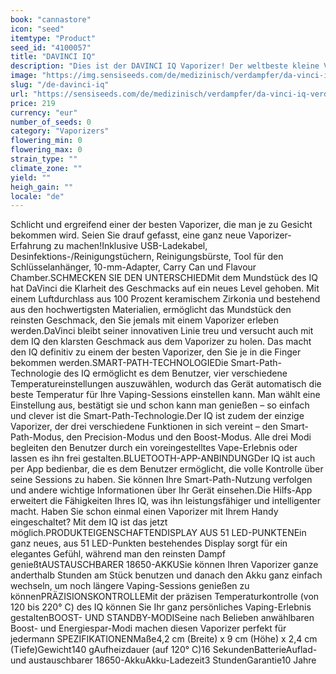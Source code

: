 ```yaml
---
book: "cannastore"
icon: "seed"
itemtype: "Product"
seed_id: "4100057"
title: "DAVINCI IQ"
description: "Dies ist der DAVINCI IQ Vaporizer! Der weltbeste kleine Vaporizer mit erstklassiger Akkulaufzeit, Temperaturkontrolle und Smart-Path-Technologie. Hier erhältlich."
image: "https://img.sensiseeds.com/de/medizinisch/verdampfer/da-vinci-iq-verdampfer-image.png"
slug: "/de-davinci-iq"
url: "https://sensiseeds.com/de/medizinisch/verdampfer/da-vinci-iq-verdampfer?a_aid=cannastore"
price: 219
currency: "eur"
number_of_seeds: 0
category: "Vaporizers"
flowering_min: 0
flowering_max: 0
strain_type: ""
climate_zone: ""
yield: ""
heigh_gain: ""
locale: "de"
---
```

Schlicht und ergreifend einer der besten Vaporizer, die man je zu Gesicht bekommen wird. Seien Sie drauf gefasst, eine ganz neue Vaporizer-Erfahrung zu machen!Inklusive USB-Ladekabel, Desinfektions-/Reinigungstüchern, Reinigungsbürste, Tool für den Schlüsselanhänger, 10-mm-Adapter, Carry Can und Flavour Chamber.SCHMECKEN SIE DEN UNTERSCHIEDMit dem Mundstück des IQ hat DaVinci die Klarheit des Geschmacks auf ein neues Level gehoben. Mit einem Luftdurchlass aus 100 Prozent keramischem Zirkonia und bestehend aus den hochwertigsten Materialien, ermöglicht das Mundstück den reinsten Geschmack, den Sie jemals mit einem Vaporizer erleben werden.DaVinci bleibt seiner innovativen Linie treu und versucht auch mit dem IQ den klarsten Geschmack aus dem Vaporizer zu holen. Das macht den IQ definitiv zu einem der besten Vaporizer, den Sie je in die Finger bekommen werden.SMART-PATH-TECHNOLOGIEDie Smart-Path-Technologie des IQ ermöglicht es dem Benutzer, vier verschiedene Temperatureinstellungen auszuwählen, wodurch das Gerät automatisch die beste Temperatur für Ihre Vaping-Sessions einstellen kann. Man wählt eine Einstellung aus, bestätigt sie und schon kann man genießen – so einfach und clever ist die Smart-Path-Technologie.Der IQ ist zudem der einzige Vaporizer, der drei verschiedene Funktionen in sich vereint – den Smart-Path-Modus, den Precision-Modus und den Boost-Modus. Alle drei Modi begleiten den Benutzer durch ein voreingestelltes Vape-Erlebnis oder lassen es ihn frei gestalten.BLUETOOTH-APP-ANBINDUNGDer IQ ist auch per App bedienbar, die es dem Benutzer ermöglicht, die volle Kontrolle über seine Sessions zu haben. Sie können Ihre Smart-Path-Nutzung verfolgen und andere wichtige Informationen über Ihr Gerät einsehen.Die Hilfs-App erweitert die Fähigkeiten Ihres IQ, was ihn leistungsfähiger und intelligenter macht. Haben Sie schon einmal einen Vaporizer mit Ihrem Handy eingeschaltet? Mit dem IQ ist das jetzt möglich.PRODUKTEIGENSCHAFTENDISPLAY AUS 51 LED-PUNKTENEin ganz neues, aus 51 LED-Punkten bestehendes Display sorgt für ein elegantes Gefühl, während man den reinsten Dampf genießtAUSTAUSCHBARER 18650-AKKUSie können Ihren Vaporizer ganze anderthalb Stunden am Stück benutzen und danach den Akku ganz einfach wechseln, um noch längere Vaping-Sessions genießen zu könnenPRÄZISIONSKONTROLLEMit der präzisen Temperaturkontrolle (von 120 bis 220° C) des IQ können Sie Ihr ganz persönliches Vaping-Erlebnis gestaltenBOOST- UND STANDBY-MODISeine nach Belieben anwählbaren Boost- und Energiespar-Modi machen diesen Vaporizer perfekt für jedermann SPEZIFIKATIONENMaße4,2 cm (Breite) x 9 cm (Höhe) x 2,4 cm (Tiefe)Gewicht140 gAufheizdauer (auf 120° C)16 SekundenBatterieAuflad- und austauschbarer 18650-AkkuAkku-Ladezeit3 StundenGarantie10 Jahre
